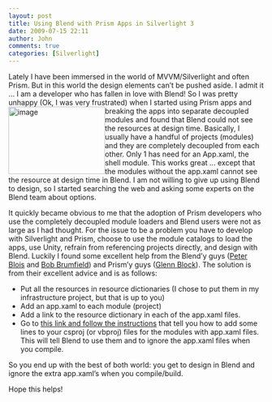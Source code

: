```yaml
---
layout: post
title: Using Blend with Prism Apps in Silverlight 3
date: 2009-07-15 22:11
author: John
comments: true
categories: [Silverlight]
---
```

<p>Lately I have been immersed in the world of MVVM/Silverlight and often Prism. But in this world the design elements can’t be pushed aside. I admit it … I am a developer who has fallen in love with Blend! So I was pretty unhappy (Ok, I was very frustrated) when I started using Prism apps and breaking the ap<a href="/wp-content/uploads/files/media/image/WindowsLiveWriter/UsingBlendwithPrismAppsinSilverlight3_137E7/image_2.png"><img style="border-bottom: 0px; border-left: 0px; display: inline; margin-left: 0px; border-top: 0px; margin-right: 0px; border-right: 0px" title="image" border="0" alt="image" align="left" src="/wp-content/uploads/files/media/image/WindowsLiveWriter/UsingBlendwithPrismAppsinSilverlight3_137E7/image_thumb.png" width="190" height="133" /></a>ps into separate decoupled modules and found that Blend could not see the resources at design time. Basically, I usually have a handful of projects (modules) and they are completely decoupled from each other. Only 1 has need for an App.xaml, the shell module. This works great … except that the modules without the app.xaml cannot see the resource at design time in Blend. I am not willing to give up using Blend to design, so I started searching the web and asking some experts on the Blend team about options. </p>  <p>It quickly became obvious to me that the adoption of Prism developers who use the completely decoupled module loaders and Blend users were not as large as I had thought. For the issue to be a problem you have to develop with Silverlight and Prism, choose to use the module catalogs to load the apps, use Unity, refrain from referencing projects directly, and design with Blend. Luckily I found some excellent help from the Blend’y guys (<a href="http://blois.us/blog/">Peter Blois</a> and <a href="http://blogs.msdn.com/bobbrum/">Bob Brumfield</a>) and Prism’y guys (<a href="http://codebetter.com/blogs/glenn.block/default.aspx">Glenn Block</a>). The solution is from their excellent advice and is as follows:</p>  <ul>   <li>Put all the resources in resource dictionaries (I chose to put them in my infrastructure project, but that is up to you)</li>    <li>Add an app.xaml to each module (project) </li>    <li>Add a link to the resource dictionary in each of the app.xaml files.</li>    <li>Go to <a href="http://blogs.msdn.com/expression/archive/2008/04/09/creating-a-wpf-blend-project-that-loads-resources-in-code.aspx">this link and follow the instructions</a> that tell you how to add some lines to your csproj (or vbproj) files for the modules with app.xaml files. This will tell Blend to use them and to ignore the app.xaml files when you compile.</li> </ul>  <p>So you end up with the best of both world: you get to design in Blend and ignore the extra app.xaml’s when you compile/build.</p>  <p>Hope this helps!</p>

